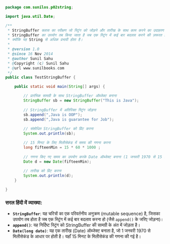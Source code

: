 ```java
package com.sunilos.p02string;

import java.util.Date;

/**
 * StringBuffer क्लास का परीक्षण जो स्ट्रिंग को जोड़ने और तारीख के साथ काम करने का उदाहरण दिखाता है।
 * StringBuffer का उपयोग तब किया जाता है जब एक स्ट्रिंग में कई बार बदलाव करने की ज़रूरत होती है, 
 * क्योंकि यह String से अधिक प्रभावी होता है।
 * 
 * @version 1.0
 * @since 16 Nov 2014
 * @author Sunil Sahu
 * @Copyright (c) Sunil Sahu
 * @url www.sunilbooks.com
 */
public class TestStringBuffer {

    public static void main(String[] args) {

        // प्रारंभिक सामग्री के साथ StringBuffer ऑब्जेक्ट बनाना
        StringBuffer sb = new StringBuffer("This is Java");
        
        // StringBuffer में अतिरिक्त स्ट्रिंग जोड़ना
        sb.append(",Java is OOP");
        sb.append(",Java is guarantee for Job");
        
        // संशोधित StringBuffer को प्रिंट करना
        System.out.println(sb);

        // 15 मिनट के लिए मिलीसेकंड में समय की गणना करना
        long fifteenMin = 15 * 60 * 1000 ;
        
        // गणना किए गए समय का उपयोग करके Date ऑब्जेक्ट बनाना (1 जनवरी 1970 से 15 मिनट बाद)
        Date d = new Date(fifteenMin);
        
        // तारीख को प्रिंट करना
        System.out.println(d);
    }

}
```

### सरल हिंदी में व्याख्या:
- **`StringBuffer`**: यह चरित्रों का एक परिवर्तनीय अनुक्रम (mutable sequence) है, जिसका उपयोग तब होता है जब एक स्ट्रिंग में कई बार बदलाव करना हो (जैसे `append()` के जरिए जोड़ना)।
- **`append()`**: यह निर्दिष्ट स्ट्रिंग को StringBuffer की सामग्री के अंत में जोड़ता है।
- **`Date(long date)`**: यह एक तारीख (Date) ऑब्जेक्ट बनाता है, जो 1 जनवरी 1970 से मिलीसेकंड के आधार पर होती है। यहाँ 15 मिनट के मिलीसेकंड की गणना की गई है।
